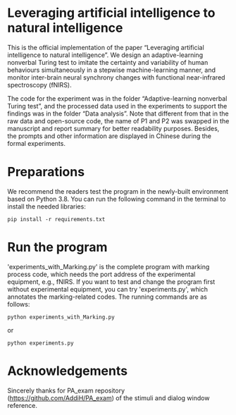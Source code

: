                                                                                                                                                                                                                    
# Leveraging artificial intelligence to natural intelligence
This is the official implementation of the paper “Leveraging artificial intelligence to natural intelligence”.
We design an adaptive-learning nonverbal Turing test to imitate the certainty and variability of human behaviours simultaneously in a stepwise machine-learning manner, and monitor inter-brain neural synchrony changes with functional near-infrared spectroscopy (fNIRS).

The code for the experiment was in the folder “Adaptive-learning nonverbal Turing test”, and the processed data used in the experiments to support the findings was in the folder “Data analysis”. Note that different from that in the raw data and open-source code, the name of P1 and P2 was swapped in the manuscript and report summary for better readability purposes. Besides, the prompts and other information are displayed in Chinese during the formal experiments.

# Preparations
We recommend the readers test the program in the newly-built environment based on Python 3.8. You can run the following command in the terminal to install the needed libraries:
```
pip install -r requirements.txt
```

# Run the program
'experiments_with_Marking.py' is the complete program with marking process code, which needs the port address of the experimental equipment, e.g., fNIRS. If you want to test and change the program first without experimental equipment, you can try 'experiments.py', which annotates the marking-related codes. The running commands are as follows:
```
python experiments_with_Marking.py
```
or
```
python experiments.py
```

# Acknowledgements
Sincerely thanks for PA_exam repository (https://github.com/AddiH/PA_exam) of the stimuli and dialog window reference.  
